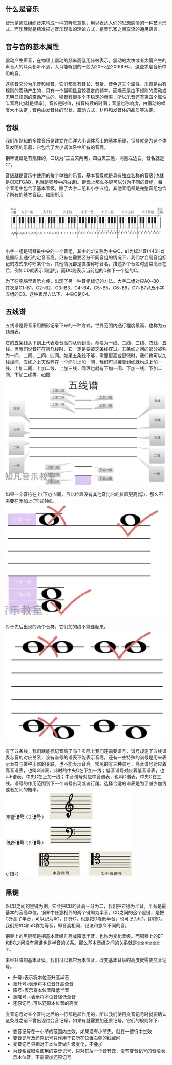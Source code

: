 ## 什么是音乐

音乐是通过组织音来构成一种的听觉意象，用以表达人们的思想感情的一种艺术形式。而乐理就是精准描述音乐现象的理论方式，是音乐家之间交流的通用语言。

## 音与音的基本属性

震动产生声音，在物理上震动的频率高低用赫兹表示，震动的太快或者太慢产生的声音人的耳朵都听不到，人耳能听到的一般为20Hz至20000Hz，这些才是音乐中用的音。

这些音又分为乐音和噪音，它们都具有音长、音量、音色这三个属性。乐音是由有规则的震动产生的，只有一个最明显且较稳定的频率，而噪音是由不规则的震动或无明显规则的震动产生的，噪音有很多个不稳定的频率，所以乐音还有第四个属性叫音高(也就是频率)。音长是时值，指音持续的时间；音量也称响度，由震动的幅度大小决定；音色由发音体的形状、震动方式、材料和发音体的品质等决定。

## 音级

我们所熟知的多数音乐是建立在西洋大小调体系上的基本乐理，钢琴就是为这个体系发明的乐器，它包含了大小调体系中所有的音高。

钢琴键盘是有规律的，口诀为"三白夹两黑，四白夹三黑，两黑左边白，音名就是C"。

音级就是音乐中使用的每个单独的乐音，基本音级就是具有独立名称的音级(也就是CDEFGAB，也就是钢琴中的白键)。键盘上那么多键可以分为不同的音组，每个音组中包含了基本音级，除了大字二组和小字五组，其他音组都是完整音组包含了所有的基本音级。如图所示:

![](./images/yinji.png)

小字一组是钢琴最中央的一个音组，其中的c1又称为中央C，a1为标准音(440Hz)是国际上通行的定音音高。只有在需要区分不同音组的情况下，我们才会用音组标记的方式来称呼某个音，其他情况都是直接称呼音名，描述多个音名时通常高音在后，例如CD就表示同组的，而DC则表示当前组的D和下一个组的C。

为了在电脑里表示方便，出现了另一种音组标记的方法。大字二组对应A0~B0，其次是C1~B1，C2~B2，C3~B3，C4~B4，C5~B5，C6~B6，C7~B7以及小字五组的C8。这种表示方法下，中央C是C4。

## 五线谱

五线谱是将音乐用图形记录下来的一种方式，世界范围内通行程度最高，也称为五线谱表。

它的五条线从下到上代表着音高的从低到高，命名为一线、二线、三线、四线、五线。当我们说音符在第几线时，它一定是要被这条线穿过。五条线之间的部分被称为一间、二间、三间、四间。如果五条线不够，需要更高或更低时，我们也可以加线加间，五线之上天然存在一个间叫上加一间，我们可以接着划线就构成上加一线、上加二间、上加二线、上加三线，同理也就有下加一间、下加一线、下加二间、下加二线等。如图:
![](./images/5xian.jpg)

如果一个音符在上(下)加N间，且此位置没有其他音比它的位置更高(低)，那么不需要在添加上(下)加N线。
![](./images/error1.jpg)

对于先后出现的两个音符，它们加的线不能连起来。
![](./images/error2.jpg)

有了五条线，我们就能标记音高了吗？实际上我们还需要谱号，谱号规定了五线谱表与音的对应关系，没有谱号的谱表不能表示音高，还有一些特殊的谱号是用来表示音符与某种乐器的关联，也不能表示音高。常见的有三种谱号，高音谱号对应着高音谱表，也叫G谱表，此时的中央C在下加一线；低音谱号对应着低音谱表，也叫F谱表，中央C在上加一线；中音谱号对应中音谱表，也叫C谱表，中央C在三线。谱号的作用范围到下一个谱号出现或者行尾。选择合适的谱表是为了减少加线或者加间的概率。  
![](./images/puhao.jpg)

## 黑键
以CD之间的黑键为例，它会把CD的音高一分为二，我们把它称为半音，半音是最基本的音高单位，钢琴中任意相邻的两个键即为半音。CD之间的这个黑键，是把C升高了半音，可以记为#C，即升C，也是把D降低半音，也可记为bD，即降D。我们把#C和bD称为等音，即音高相同，记法和意义不同的音。

钢琴上的黑键都是把基本音级升高或降低半音，也称为变化音级。而钢琴上的EF和BC之间没有黑键也是半音的关系。那么基本音级之间的关系就是`全全半全全全半`。

未经升降的基本音级，我们可以称它为本位音，改变基本音级的高度就需要变音记号。

* 升号`♯`表示将本位音升高半音
* 重升号`x`表示将本位音升高全音
* 降号`♭`表示将本位音降低半音
* 重降号`♭♭`表示将本位音降低全音
* 还原记号`♮`可以还原本位音的高度

变音记号对某个音符之后的一行都是起作用的，所以我们使用变音记号时就要确认这条线之前不曾出现过变音记号，如果有就需要加还原记号。它们的规则如下:

* 变音记号在一小节的范围内生效，如果没有小节先，就在一整行中生效
* 变音记号及还原记号只作用于它所在位置右侧的线或间
* 变音记号只相对于本位音做升级变化，不叠加
* 为音名或唱名使用的变音记号，只对其后一个音有效，没有变音记号的音名表示本位音，不需要加还原记号
